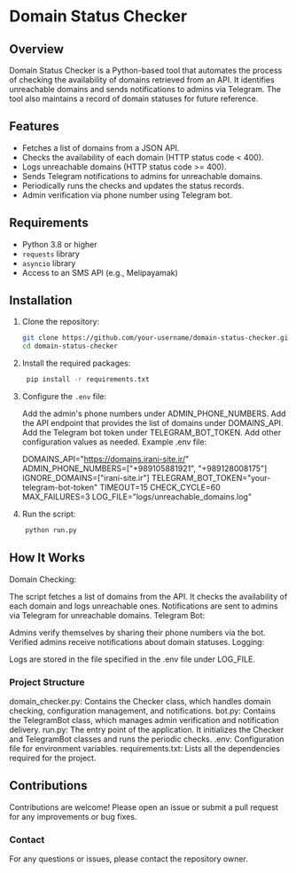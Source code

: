 # Domain Status Checker

## Overview
Domain Status Checker is a Python-based tool that automates the process of checking the availability of domains retrieved from an API. It identifies unreachable domains and sends notifications to admins via Telegram. The tool also maintains a record of domain statuses for future reference.

## Features
- Fetches a list of domains from a JSON API.
- Checks the availability of each domain (HTTP status code < 400).
- Logs unreachable domains (HTTP status code >= 400).
- Sends Telegram notifications to admins for unreachable domains.
- Periodically runs the checks and updates the status records.
- Admin verification via phone number using Telegram bot.

## Requirements
- Python 3.8 or higher
- `requests` library
- `asyncio` library
- Access to an SMS API (e.g., Melipayamak)

## Installation
1. Clone the repository:
   ```bash
   git clone https://github.com/your-username/domain-status-checker.git
   cd domain-status-checker
   ```
   
2. Install the required packages:
   ```bash
    pip install -r requirements.txt
    ```
3. Configure the `.env` file:

   Add the admin's phone numbers under ADMIN_PHONE_NUMBERS.
   Add the API endpoint that provides the list of domains under DOMAINS_API.
   Add the Telegram bot token under TELEGRAM_BOT_TOKEN.
   Add other configuration values as needed.
   Example .env file:

   DOMAINS_API="https://domains.irani-site.ir/"
   ADMIN_PHONE_NUMBERS=["+989105881921", "+989128008175"]
   IGNORE_DOMAINS=["irani-site.ir"]
   TELEGRAM_BOT_TOKEN="your-telegram-bot-token"
   TIMEOUT=15
   CHECK_CYCLE=60
   MAX_FAILURES=3
   LOG_FILE="logs/unreachable_domains.log"

5. Run the script:
```bash
    python run.py
 ```

## How It Works
Domain Checking:

The script fetches a list of domains from the API.
It checks the availability of each domain and logs unreachable ones.
Notifications are sent to admins via Telegram for unreachable domains.
Telegram Bot:

Admins verify themselves by sharing their phone numbers via the bot.
Verified admins receive notifications about domain statuses.
Logging:

Logs are stored in the file specified in the .env file under LOG_FILE.

### Project Structure
domain_checker.py: Contains the Checker class, which handles domain checking, configuration management, and notifications.
bot.py: Contains the TelegramBot class, which manages admin verification and notification delivery.
run.py: The entry point of the application. It initializes the Checker and TelegramBot classes and runs the periodic checks.
.env: Configuration file for environment variables.
requirements.txt: Lists all the dependencies required for the project.

## Contributions
Contributions are welcome! Please open an issue or submit a pull request for any improvements or bug fixes.

### Contact
For any questions or issues, please contact the repository owner.